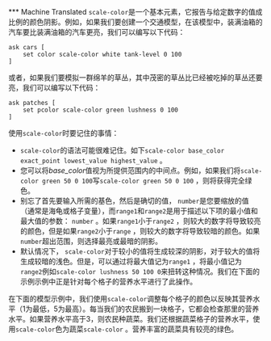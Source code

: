 ﻿*** Machine Translated
`scale-color`是一个基本元素，它报告与给定数字的值成比例的颜色阴影。例如，如果我们要创建一个交通模型，在该模型中，装满油箱的汽车要比装满油箱的汽车更亮，我们可以编写以下代码：



```
ask cars [
	set color scale-color white tank-level 0 100
]
```


或者，如果我们要模拟一群绵羊的草丛，其中茂密的草丛比已经被吃掉的草丛还要亮，我们可以编写以下代码：



```
ask patches [
	set pcolor scale-color green lushness 0 100
]
```


使用`scale-color`时要记住的事情：

- `scale-color`的语法可能很难记住。如下`scale-color base_color exact_point lowest_value highest_value` 。
- 您可以将*base\_color*值视为所提供范围内的中间点。例如，如果我们将`scale-color green 50 0 100`写`scale-color green 50 0 100` ，则将获得完全绿色。
- 别忘了首先要输入所需的基色，然后是确切的值， `number`是您要缩放的值（通常是海龟或格子变量），而`range1`和`range2`是用于描述以下项的最小值和最大值的参数： `number` 。如果`range1`小于`range2` ，则较大的数字将导致较亮的颜色，但是如果`range2`小于`range` ，则较大的数字将导致较暗的颜色。如果`number`超出范围，则选择最亮或最暗的阴影。
- 默认情况下， `scale-color`对于较小的值将生成较深的阴影，对于较大的值将生成较暗的浅色。但是，可以通过将最大值记为`range1` ，将最小值记为`range2`例如`scale-color lushness 50 100 0`来扭转这种情况。我们在下面的示例示例中正是针对每个格子的营养水平进行了此操作。


在下面的模型示例中，我们使用`scale-color`调整每个格子的颜色以反映其营养水平（1为最低，5为最高）。每当我们的农民搬到一块格子，它都会检查那里的营养水平。如果营养水平高于3，则农民种蔬菜。我们还根据蔬菜格子的营养水平，使用`scale-color`色为蔬菜`scale-color` 。营养丰富的蔬菜具有较亮的绿色。
